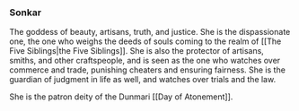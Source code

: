 ### Sonkar

The goddess of beauty, artisans, truth, and justice. She is the dispassionate one, the one who weighs the deeds of souls coming to the realm of [[The Five Siblings|the Five Siblings]]. She is also the protector of artisans, smiths, and other craftspeople, and is seen as the one who watches over commerce and trade, punishing cheaters and ensuring fairness. She is the guardian of judgment in life as well, and watches over trials and the law.

She is the patron deity of the Dunmari [[Day of Atonement]].


